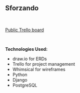 Sforzando
--
<br/>

[Public Trello board](https://trello.com/b/xVXCo6pE/unit-4-project-sforzando)

<br/>

**Technologies Used:**
* draw.io for ERDs
* Trello for project management
* Whimsical for wireframes
* Python
* Django
* PostgreSQL
